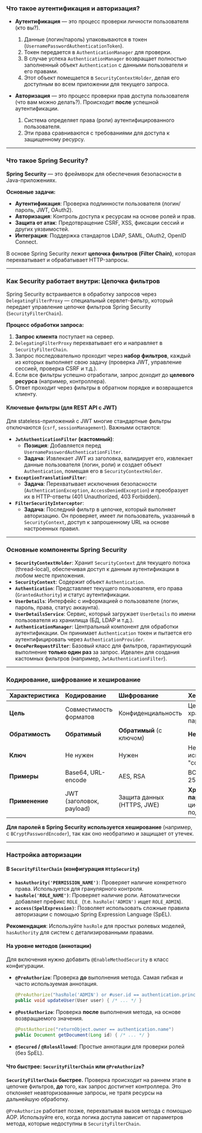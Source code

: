 ### Что такое аутентификация и авторизация?

*   **Аутентификация** — это процесс проверки личности пользователя (кто вы?).
    1.  Данные (логин/пароль) упаковываются в токен (`UsernamePasswordAuthenticationToken`).
    2.  Токен передается в `AuthenticationManager` для проверки.
    3.  В случае успеха `AuthenticationManager` возвращает полностью заполненный объект `Authentication` с данными пользователя и его правами.
    4.  Этот объект помещается в `SecurityContextHolder`, делая его доступным во всем приложении для текущего запроса.

*   **Авторизация** — это процесс проверки прав доступа пользователя (что вам можно делать?). Происходит **после** успешной аутентификации.
    1.  Система определяет права (роли) аутентифицированного пользователя.
    2.  Эти права сравниваются с требованиями для доступа к защищенному ресурсу.

---

### Что такое Spring Security?

**Spring Security** — это фреймворк для обеспечения безопасности в Java-приложениях.

**Основные задачи:**
*   **Аутентификация**: Проверка подлинности пользователя (логин/пароль, JWT, OAuth2).
*   **Авторизация**: Контроль доступа к ресурсам на основе ролей и прав.
*   **Защита от атак**: Предотвращение CSRF, XSS, фиксации сессий и других уязвимостей.
*   **Интеграция**: Поддержка стандартов LDAP, SAML, OAuth2, OpenID Connect.

В основе Spring Security лежит **цепочка фильтров (Filter Chain)**, которая перехватывает и обрабатывает HTTP-запросы.

---

### Как Security работает внутри: Цепочка фильтров

Spring Security встраивается в обработку запросов через `DelegatingFilterProxy` — специальный сервлет-фильтр, который передает управление цепочке фильтров Spring Security (`SecurityFilterChain`).

**Процесс обработки запроса:**
1.  **Запрос клиента** поступает на сервер.
2.  `DelegatingFilterProxy` перехватывает его и направляет в `SecurityFilterChain`.
3.  Запрос последовательно проходит через **набор фильтров**, каждый из которых выполняет свою задачу (проверка JWT, управление сессией, проверка CSRF и т.д.).
4.  Если все фильтры успешно отработали, запрос доходит до **целевого ресурса** (например, контроллера).
5.  Ответ проходит через фильтры в обратном порядке и возвращается клиенту.

#### Ключевые фильтры (для REST API с JWT)

Для stateless-приложений с JWT многие стандартные фильтры отключаются (`csrf`, `sessionManagement`). Важными остаются:

*   **`JwtAuthenticationFilter` (кастомный)**:
    *   **Позиция**: Добавляется перед `UsernamePasswordAuthenticationFilter`.
    *   **Задача**: Извлекает JWT из заголовка, валидирует его, извлекает данные пользователя (логин, роли) и создает объект `Authentication`, помещая его в `SecurityContextHolder`.
*   **`ExceptionTranslationFilter`**:
    *   **Задача**: Перехватывает исключения безопасности (`AuthenticationException`, `AccessDeniedException`) и преобразует их в HTTP-ответы (401 Unauthorized, 403 Forbidden).
*   **`FilterSecurityInterceptor`**:
    *   **Задача**: Последний фильтр в цепочке, который выполняет авторизацию. Он проверяет, имеет ли пользователь, указанный в `SecurityContext`, доступ к запрошенному URL на основе настроенных правил.

---

### Основные компоненты Spring Security

*   **`SecurityContextHolder`**: Хранит `SecurityContext` для текущего потока (thread-local), обеспечивая доступ к данным аутентификации в любом месте приложения.
*   **`SecurityContext`**: Содержит объект `Authentication`.
*   **`Authentication`**: Представляет текущего пользователя, его права (`GrantedAuthority`) и статус аутентификации.
*   **`UserDetails`**: Интерфейс с информацией о пользователе (логин, пароль, права, статус аккаунта).
*   **`UserDetailsService`**: Сервис, который загружает `UserDetails` по имени пользователя из хранилища (БД, LDAP и т.д.).
*   **`AuthenticationManager`**: Центральный компонент для обработки аутентификации. Он принимает `Authentication` токен и пытается его аутентифицировать через `AuthenticationProvider`.
*   **`OncePerRequestFilter`**: Базовый класс для фильтров, гарантирующий выполнение **только один раз** за запрос. Идеален для создания кастомных фильтров (например, `JwtAuthenticationFilter`).

---

### Кодирование, шифрование и хеширование

| Характеристика | Кодирование | Шифрование | Хеширование |
| :--- | :--- | :--- | :--- |
| **Цель** | Совместимость форматов | Конфиденциальность | Целостность, хранение паролей |
| **Обратимость** | **Обратимый** | **Обратимый** (с ключом) | **Необратимый** |
| **Ключ** | Не нужен | Нужен | Не нужен (но используется "соль") |
| **Примеры** | Base64, URL-encode | AES, RSA | BCrypt, SHA-256, Argon2 |
| **Применение** | JWT (заголовок, payload) | Защита данных (HTTPS, JWE) | **Хранение паролей**, цифровые подписи |

**Для паролей в Spring Security используется хеширование** (например, с `BCryptPasswordEncoder`), так как оно необратимо и защищает от утечек.

---

### Настройка авторизации

#### В `SecurityFilterChain` (конфигурация `HttpSecurity`)

*   **`hasAuthority('PERMISSION_NAME')`**: Проверяет наличие конкретного права. Используется для гранулярного контроля.
*   **`hasRole('ROLE_NAME')`**: Проверяет наличие роли. Автоматически добавляет префикс `ROLE_` (т.е. `hasRole('ADMIN')` ищет `ROLE_ADMIN`).
*   **`access(SpelExpression)`**: Позволяет использовать сложные правила авторизации с помощью Spring Expression Language (SpEL).

**Рекомендация**: Используйте `hasRole` для простых ролевых моделей, `hasAuthority` для систем с детализированными правами.

#### На уровне методов (аннотации)

Для включения нужно добавить `@EnableMethodSecurity` в класс конфигурации.

*   **`@PreAuthorize`**: Проверка **до** выполнения метода. Самая гибкая и часто используемая аннотация.
    ```java
    @PreAuthorize("hasRole('ADMIN') or #user.id == authentication.principal.id")
    public void updateUser(User user) { /* ... */ }
    ```
*   **`@PostAuthorize`**: Проверка **после** выполнения метода, на основе возвращаемого значения.
    ```java
    @PostAuthorize("returnObject.owner == authentication.name")
    public Document getDocument(Long id) { /* ... */ }
    ```
*   **`@Secured` / `@RolesAllowed`**: Простые аннотации для проверки ролей (без SpEL).

#### Что быстрее: `SecurityFilterChain` или `@PreAuthorize`?

**`SecurityFilterChain` быстрее.** Проверка происходит на раннем этапе в цепочке фильтров, **до** того, как запрос достигнет контроллера. Это отклоняет неавторизованные запросы, не тратя ресурсы на дальнейшую обработку.

`@PreAuthorize` работает позже, перехватывая вызов метода с помощью AOP. Используйте его, когда логика доступа зависит от параметров метода, которые недоступны в `SecurityFilterChain`.